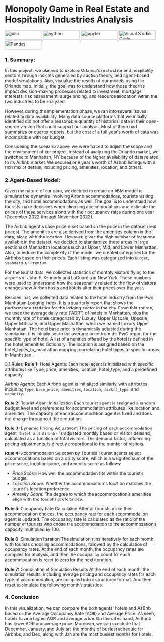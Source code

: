 # Monopoly Game in Real Estate and Hospitality Industries Analysis

<p align="left"> 
  <a href="https://julialang.org" target="_blank" rel="noreferrer"> <img src="https://img.shields.io/badge/Julia-9558B2?style=for-the-badge&logo=julia&logoColor=white" alt="julia" width="120" height="30"/> </a>
<a href="https://www.python.org" target="_blank" rel="noreferrer"> <img src="https://img.shields.io/badge/Python-FFD43B?style=for-the-badge&logo=python&logoColor=blue" alt="python" width="120" height="30"/> </a>  
<a href="https://jupyter.org/" target="_blank" rel="noreferrer"> <img src="https://img.shields.io/badge/Jupyter-F37626.svg?&style=for-the-badge&logo=Jupyter&logoColor=white" alt="jupyter" width="120" height="30"/> </a>
<a href="https://code.visualstudio.com/" target="_blank" rel="noreferrer"> <img src="https://img.shields.io/badge/Visual_Studio_Code-0078D4?style=for-the-badge&logo=visual%20studio%20code&logoColor=white" alt="Visual Studio Code" width="120" height="30"/> </a>
<a href="https://pandas.pydata.org/" target="_blank" rel="noreferrer"> <img src="https://img.shields.io/badge/Pandas-2C2D72?style=for-the-badge&logo=pandas&logoColor=white" alt="Pandas" width="120" height="30"/> </a>  


</p>  


### 1. Summary:
In this project, we planned to explore Orlando’s real estate and hospitality sectors through insights generated by auction theory, and agent-based model simulations. Also, visualize the results of our models using the Orlando map. Initially, the goal was to understand how those theories impact decision-making processes related to investment, mortgage interests,  risk assessment, surge pricing,  and resource allocation within the two industries to be analyzed.

However, during the implementation phase, we ran into several issues related to data availability. Many data source platforms that we initially identified did not offer a reasonable quantity of historical data in their open-source version that could support our analysis. Most of them had summaries or quarter reports, but the cost of a full year's worth of data was incompatible with our budget.

Considering the scenario above, we were forced to adjust the scope and the environment of our project.  Instead of analyzing the Orlando market, we switched to Manhattan, NY because of the higher availability of data related to its Airbnb market. We secured one year's worth of Airbnb listings with a rich mix of details, including pricing, amenities, location, and others.

### 2.Agent-Based Model:

Given the nature of our data, we decided to create an ABM model to simulate the dynamics involving Airbnb accommodations, tourists visiting the city, and hotel accommodations as well. The goal is to understand how tourists make decisions when choosing accommodations and estimate the prices of these services along with their occupancy rates during one year (December 2022 through November 2023). 

The Airbnb agent's base price is set based on the price in the dataset (real prices). The amenities are also derived from the amenities column in the data, along with the location. However, given the high number of locations available in the dataset, we decided to standardize these areas in large sections of Manhattan locations such as Upper, Mid, and Lower Manhattan. Also, to reduce the complexity of the model, we created categories for the Airbnbs based on their prices. Each listing was categorized into `Budget`, `Standard`, or `Premium`.

For the tourist data, we collected statistics of monthly visitors flying to the airports of John F. Kennedy and LaGuardia in New York. These numbers were used to understand how the seasonality related to the flow of visitors changes how Airbnb hosts and hotels alter their prices over the year.

Besides that, we collected data related to the hotel industry from the Pwc Manhattan Lodging Index. It is a quarterly report that shows the performance statistics for the lodging sector in the city. From this source, we used the average daily rate (“ADR”) of hotels in Manhattan, plus the monthly rate of hotels categorized by Luxury, Upper Upscale, Upscale, Upper Midscale, and Upper Manhattan, which we named Luxury Upper Manhattan.  The hotel base price is dynamically adjusted during the simulation. It is initially set to the average price from the PwC report for the specific type of hotel. A list of amenities offered by the hotel is defined in the hotel_amenities dictionary.  The location is assigned based on the hotel_types_to_manhattan mapping, correlating hotel types to specific areas in Manhattan.

3.1.Rules:
**Rule 1:** Hotel Agents: Each hotel agent is initialized with specific attributes like Type, price, amenities, location, hotel_type, and a predefined capacity.

*Airbnb Agents:* Each Airbnb agent is initialized similarly, with attributes including  `Type`, `base_price`,` amenities`, `location`,` airbnb_type`, and `capacity.`


**Rule 2:** Tourist Agent Initialization
Each tourist agent is assigned a random budget level and preferences for accommodation attributes like location and amenities. The capacity of each accommodation agent is fixed and does not change throughout the simulation.


**Rule 3:** Dynamic Pricing Adjustment
The pricing of each accommodation agent `(hotel and Airbnb) `is adjusted monthly based on visitor demand, calculated as a function of total visitors. The demand factor, influencing pricing adjustments, is directly proportional to the number of visitors.

**Rule 4:** Accommodation Selection by Tourists
Tourist agents select accommodations based on a utility score, which is a weighted sum of the price score, location score, and amenity score as follows:

-   *Price Score:* How well the accommodation fits within the tourist's budget.
-   *Location Score:* Whether the accommodation's location matches the tourist's location preference.
-   *Amenity Score:* The degree to which the accommodation’s amenities align with the tourist’s preferences.

**Rule 5**: Occupancy Rate Calculation
After all tourists make their accommodation choices, the occupancy rate for each accommodation agent is updated. The occupancy rate is calculated as the ratio of the number of tourists who chose the accommodation to the accommodation’s capacity, multiplied by 100.

**Rule 6:** Simulation Iteration
The simulation runs iteratively for each month, with tourists choosing accommodations, followed by the calculation of occupancy rates. At the end of each month, the occupancy rates are compiled for analysis, and then the occupancy count for each accommodation is reset to zero for the next iteration.

**Rule 7:** Compilation of Simulation Results
At the end of each month, the simulation results, including average pricing and occupancy rates for each type of accommodation, are compiled into a structured format. And then reset to simulate the following month’s statistics.


### 4. Conclusion
In this visualization, we can compare the both agents' hotels and AirBnb based on the  Average Occupancy Rate (AOR) and Average Price. As seen, hotels have a higher AOR and average price. On the other hand, AirBnnb has lower AOR and average price. Moreover, we can conclude that December, January, and July are the months of busiest schedule for Airbnbs, and Dec, along with Jan are the most busiest months for Hotels.
